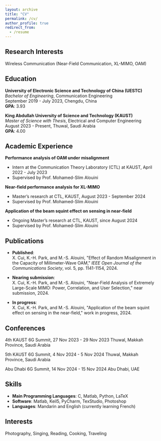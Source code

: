 ```yaml
---
layout: archive
title: "CV"
permalink: /cv/
author_profile: true
redirect_from:
  - /resume
---
```


## Research Interests
Wireless Communication (Near-Field Communication, XL-MIMO, OAM)

## Education
**University of Electronic Science and Technology of China (UESTC)**  
*Bachelor of Engineering*, Communication Engineering  
September 2019 - July 2023, Chengdu, China  
**GPA**: 3.93  

**King Abdullah University of Science and Technology (KAUST)**  
*Master of Science with Thesis*, Electrical and Computer Engineering  
August 2023 - Present, Thuwal, Saudi Arabia  
**GPA**: 4.00  

## Academic Experience

**Performance analysis of OAM under misalignment**  
- Intern at the Communication Theory Laboratory (CTL) at KAUST, April 2022 - July 2023  
- Supervised by Prof. Mohamed-Slim Alouini

**Near-field performance analysis for XL-MIMO**  
- Master’s research at CTL, KAUST, August 2023 - September 2024  
- Supervised by Prof. Mohamed-Slim Alouini

**Application of the beam squint effect on sensing in near-field**  
- Ongoing Master’s research at CTL, KAUST, since August 2024  
- Supervised by Prof. Mohamed-Slim Alouini

## Publications
- **Published**:  
X. Cui, K.-H. Park, and M.-S. Alouini, "Effect of Random Misalignment in the Capacity of Millimeter-Wave OAM," *IEEE Open Journal of the Communications Society*, vol. 5, pp. 1141-1154, 2024.

- **Nearing submission**:  
X. Cui, K.-H. Park, and M.-S. Alouini, "Near-Field Analysis of Extremely Large-Scale MIMO: Power, Correlation, and User Selection," near submission, 2024.

- **In progress**:  
X. Cui, K.-H. Park, and M.-S. Alouini, "Application of the beam squint effect on sensing in the near-field," work in progress, 2024.

## Conferences
4th KAUST 6G Summit, 27 Nov 2023 - 29 Nov 2023 Thuwal, Makkah Province, Saudi Arabia

5th KAUST 6G Summit, 4 Nov 2024 - 5 Nov 2024 Thuwal, Makkah Province, Saudi Arabia

Abu Dhabi 6G Summit, 14 Nov 2024 - 15 Nov 2024 Abu Dhabi, UAE


## Skills
- **Main Programming Languages**: C, Matlab, Python, LaTeX  
- **Software**: Matlab, Keil5, PyCharm, TexStudio, Photoshop  
- **Languages**: Mandarin and English (currently learning French)

## Interests
Photography, Singing, Reading, Cooking, Traveling
